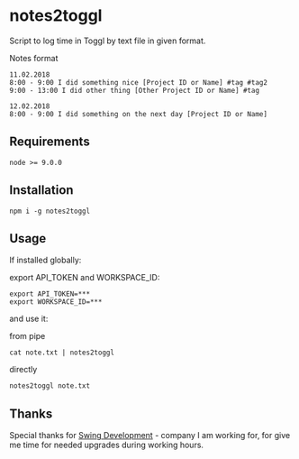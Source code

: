 # notes2toggl
Script to log time in Toggl by text file in given format.

Notes format
```
11.02.2018
8:00 - 9:00 I did something nice [Project ID or Name] #tag #tag2
9:00 - 13:00 I did other thing [Other Project ID or Name] #tag

12.02.2018
8:00 - 9:00 I did something on the next day [Project ID or Name]
```

## Requirements
```
node >= 9.0.0
```

## Installation
```
npm i -g notes2toggl
```

## Usage
If installed globally:

export API_TOKEN and WORKSPACE_ID:
```
export API_TOKEN=***
export WORKSPACE_ID=***
```
and use it:

from pipe
```
cat note.txt | notes2toggl
```

directly
```
notes2toggl note.txt
```

## Thanks
Special thanks for [Swing Development](https://www.swingdev.io) - company I am working for, for give me time for needed upgrades during working hours.
